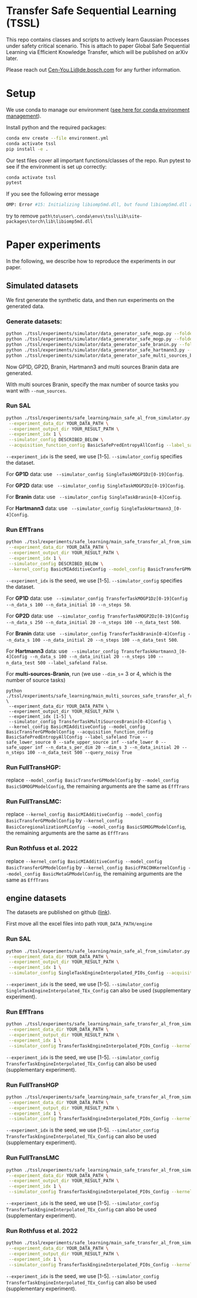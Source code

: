 # Transfer Safe Sequential Learning (TSSL)

This repo contains classes and scripts to actively learn Gaussian Processes under safety critical scenario.
This is attach to paper Global Safe Sequential Learning via Efficient Knowledge Transfer, which will be published on arXiv later.

Please reach out Cen-You.Li@de.bosch.com for any further information.

# Setup
We use conda to manage our environment ([see here for conda environment management](https://docs.conda.io/projects/conda/en/stable/user-guide/tasks/manage-environments.html)).

Install python and the required packages:
```bash
conda env create --file environment.yml
conda activate tssl
pip install -e .
```

Our test files cover all important functions/classes of the repo. Run pytest to see if the environment is set up correctly:

```bash
conda activate tssl
pytest
```

If you see the following error message
```bash
OMP: Error #15: Initializing libiomp5md.dll, but found libiomp5md.dll already initialized.
```
try to remove ```path\to\user\.conda\envs\tssl\Lib\site-packages\torch\lib\libiomp5md.dll```

# Paper experiments

In the following, we describe how to reproduce the experiments in our paper.

## Simulated datasets
We first generate the synthetic data, and then run experiments on the generated data.
### Generate datasets:

```bash
python ./tssl/experiments/simulator/data_generator_safe_mogp.py --folder YOUR_DATA_PATH --dim 1
python ./tssl/experiments/simulator/data_generator_safe_mogp.py --folder YOUR_DATA_PATH --dim 2
python ./tssl/experiments/simulator/data_generator_safe_branin.py --folder YOUR_DATA_PATH
python ./tssl/experiments/simulator/data_generator_safe_hartmann3.py --folder YOUR_DATA_PATH
python ./tssl/experiments/simulator/data_generator_safe_multi_sources_branin.py --folder YOUR_DATA_PATH --num_sources 5
```

Now GP1D, GP2D, Branin, Hartmann3 and multi sources Branin data are generated.

With multi sources Branin, specify the max number of source tasks you want with `--num_sources`.
### Run SAL
```bash
python ./tssl/experiments/safe_learning/main_safe_al_from_simulator.py \
 --experiment_data_dir YOUR_DATA_PATH \
 --experiment_output_dir YOUR_RESULT_PATH \
 --experiment_idx 1 \
 --simulator_config DESCRIBED_BELOW \
 --acquisition_function_config BasicSafePredEntropyAllConfig --label_safeland True --safe_lower 0 --safe_upper inf --n_data_initial 10 --n_steps 50 --n_data_test 200 --query_noisy True
```
`--experiment_idx` is the seed, we use [1-5].
`--simulator_config` specifies the dataset.

For **GP1D** data: use ` --simulator_config SingleTaskMOGP1Dz[0-19]Config`.

For **GP2D** data: use ` --simulator_config SingleTaskMOGP2Dz[0-19]Config`.

For **Branin** data: use ` --simulator_config SingleTaskBranin[0-4]Config`.

For **Hartmann3** data: use ` --simulator_config SingleTaskHartmann3_[0-4]Config`.

### Run EffTrans

```bash
python ./tssl/experiments/safe_learning/main_safe_transfer_al_from_simulator.py \
 --experiment_data_dir YOUR_DATA_PATH \
 --experiment_output_dir YOUR_RESULT_PATH \
 --experiment_idx 1 \
 --simulator_config DESCRIBED_BELOW \
 --kernel_config BasicMIAdditiveConfig --model_config BasicTransferGPModelConfig --acquisition_function_config BasicSafePredEntropyAllConfig --label_safeland True --safe_lower_source 0 --safe_upper_source inf --safe_lower 0 --safe_upper inf --n_data_s 100 --n_data_initial 10 --n_steps 50 --n_data_test 200 --query_noisy True
```
 `--experiment_idx` is the seed, we use [1-5].
`--simulator_config` specifies the dataset.

For **GP1D** data: use ` --simulator_config TransferTaskMOGP1Dz[0-19]Config --n_data_s 100 --n_data_initial 10 --n_steps 50`.

For **GP2D** data: use ` --simulator_config TransferTaskMOGP2Dz[0-19]Config --n_data_s 250 --n_data_initial 20 --n_steps 100 --n_data_test 500`.

For **Branin** data: use ` --simulator_config TransferTaskBranin[0-4]Config --n_data_s 100 --n_data_initial 20 --n_steps 100 --n_data_test 500`.

For **Hartmann3** data: use ` --simulator_config TransferTaskHartmann3_[0-4]Config --n_data_s 100 --n_data_initial 20 --n_steps 100 --n_data_test 500 --label_safeland False`.

For **multi-sources-Branin**, run (we use `--dim_s`= 3 or 4, which is the number of source tasks)
```
python ./tssl/experiments/safe_learning/main_multi_sources_safe_transfer_al_from_simulator.py \
 --experiment_data_dir YOUR_DATA_PATH \
 --experiment_output_dir YOUR_RESULT_PATH \
 --experiment_idx [1-5] \
 --simulator_config TransferTaskMultiSourcesBranin[0-4]Config \
 --kernel_config BasicMIAdditiveConfig --model_config BasicTransferGPModelConfig --acquisition_function_config BasicSafePredEntropyAllConfig --label_safeland True --safe_lower_source 0 --safe_upper_source inf --safe_lower 0 --safe_upper inf --n_data_s_per_dim 20 --dim_s 3 --n_data_initial 20 --n_steps 100 --n_data_test 500 --query_noisy True
```

### Run FullTransHGP:
replace `--model_config BasicTransferGPModelConfig` by `--model_config BasicSOMOGPModelConfig`, the remaining arguments are the same as `EffTrans`

### Run FullTransLMC:
replace `--kernel_config BasicMIAdditiveConfig --model_config BasicTransferGPModelConfig` by `--kernel_config BasicCoregionalizationPLConfig --model_config BasicSOMOGPModelConfig`, the remaining arguments are the same as `EffTrans`

### Run Rothfuss et al. 2022
replace `--kernel_config BasicMIAdditiveConfig --model_config BasicTransferGPModelConfig` by `--kernel_config BasicFPACOHKernelConfig --model_config BasicMetaGPModelConfig`, the remaining arguments are the same as `EffTrans`


## engine datasets
The datasets are published on github ([link](https://github.com/boschresearch/Bosch-Engine-Datasets/tree/master/pengines)).

First move all the excel files into path ```YOUR_DATA_PATH/engine```

### Run SAL
```bash
python ./tssl/experiments/safe_learning/main_safe_al_from_simulator.py \
 --experiment_data_dir YOUR_DATA_PATH \
 --experiment_output_dir YOUR_RESULT_PATH \
 --experiment_idx 1 \
 --simulator_config SingleTaskEngineInterpolated_PI0s_Config --acquisition_function_config BasicSafePredEntropyAllConfig --safe_lower -100 --safe_upper 1.0 --n_data_initial 20 --n_steps 100 --n_data_test 1000  --label_safeland True --query_noisy False

```
`--experiment_idx` is the seed, we use [1-5].
`--simulator_config SingleTaskEngineInterpolated_TEx_Config` can also be used (supplementary experiment).

### Run EffTrans
```bash
python ./tssl/experiments/safe_learning/main_safe_transfer_al_from_simulator.py \
 --experiment_data_dir YOUR_DATA_PATH \
 --experiment_output_dir YOUR_RESULT_PATH \
 --experiment_idx 1 \
 --simulator_config TransferTaskEngineInterpolated_PI0s_Config --kernel_config BasicMIAdditiveConfig --model_config BasicTransferGPModelConfig --acquisition_function_config BasicSafePredEntropyAllConfig --safe_lower_source -100 --safe_upper_source 100 --safe_lower -100 --safe_upper 1.0 --n_data_s 500 --n_data_initial 20 --n_steps 100 --n_data_test 1000  --label_safeland True --query_noisy False

```
`--experiment_idx` is the seed, we use [1-5].
`--simulator_config TransferTaskEngineInterpolated_TEx_Config` can also be used (supplementary experiment).

### Run FullTransHGP
```bash
python ./tssl/experiments/safe_learning/main_safe_transfer_al_from_simulator.py \
 --experiment_data_dir YOUR_DATA_PATH \
 --experiment_output_dir YOUR_RESULT_PATH \
 --experiment_idx 1 \
 --simulator_config TransferTaskEngineInterpolated_PI0s_Config --kernel_config BasicMIAdditiveConfig --model_config BasicSOMOGPModelConfig --acquisition_function_config BasicSafePredEntropyAllConfig --safe_lower_source -100 --safe_upper_source 100 --safe_lower -100 --safe_upper 1.0 --n_data_s 500 --n_data_initial 20 --n_steps 100 --n_data_test 1000  --label_safeland True --query_noisy False

```
`--experiment_idx` is the seed, we use [1-5].
`--simulator_config TransferTaskEngineInterpolated_TEx_Config` can also be used (supplementary experiment).

### Run FullTransLMC
```bash
python ./tssl/experiments/safe_learning/main_safe_transfer_al_from_simulator.py \
 --experiment_data_dir YOUR_DATA_PATH \
 --experiment_output_dir YOUR_RESULT_PATH \
 --experiment_idx 1 \
 --simulator_config TransferTaskEngineInterpolated_PI0s_Config --kernel_config BasicCoregionalizationPLConfig --model_config BasicSOMOGPModelConfig --acquisition_function_config BasicSafePredEntropyAllConfig --safe_lower_source -100 --safe_upper_source 100 --safe_lower -100 --safe_upper 1.0 --n_data_s 500 --n_data_initial 20 --n_steps 100 --n_data_test 1000  --label_safeland True --query_noisy False

```
`--experiment_idx` is the seed, we use [1-5].
`--simulator_config TransferTaskEngineInterpolated_TEx_Config` can also be used (supplementary experiment).

### Run Rothfuss et al. 2022
```bash
python ./tssl/experiments/safe_learning/main_safe_transfer_al_from_simulator.py \
 --experiment_data_dir YOUR_DATA_PATH \
 --experiment_output_dir YOUR_RESULT_PATH \
 --experiment_idx 1 \
 --simulator_config TransferTaskEngineInterpolated_PI0s_Config --kernel_config BasicFPACOHKernelConfig --model_config BasicMetaGPModelConfig --acquisition_function_config BasicSafePredEntropyAllConfig --safe_lower_source -100 --safe_upper_source 100 --safe_lower -100 --safe_upper 1.0 --n_data_s 500 --n_data_initial 20 --n_steps 100 --n_data_test 1000 --label_safeland True --query_noisy False

```
`--experiment_idx` is the seed, we use [1-5].
`--simulator_config TransferTaskEngineInterpolated_TEx_Config` can also be used (supplementary experiment).
